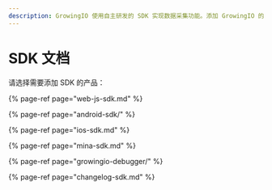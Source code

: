 ```yaml
---
description: GrowingIO 使用自主研发的 SDK 实现数据采集功能。添加 GrowingIO 的跟踪代码即可完成 SDK 的集成，为数据采集和分析做好准备。
---
```


# SDK 文档

请选择需要添加 SDK 的产品：

{% page-ref page="web-js-sdk.md" %}

{% page-ref page="android-sdk/" %}

{% page-ref page="ios-sdk.md" %}

{% page-ref page="mina-sdk.md" %}

{% page-ref page="growingio-debugger/" %}

{% page-ref page="changelog-sdk.md" %}



